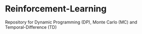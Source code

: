 # Reinforcement-Learning
Repository for Dynamic Programming (DP), Monte Carlo (MC) and Temporal-Difference (TD)
